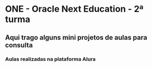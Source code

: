 # ONE - Oracle Next Education - 2ª turma

## Aqui trago alguns mini projetos de aulas para consulta

### Aulas realizadas na  plataforma Alura

